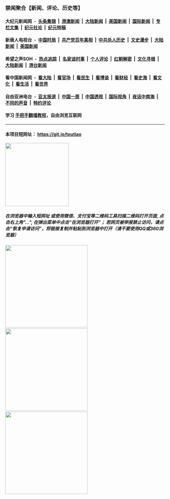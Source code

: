 ### 禁闻聚合【新闻、评论、历史等】

#### 大纪元新闻网 &nbsp;-&nbsp; [头条集锦](indexes/E头条集锦.md?t=03130631) &nbsp;|&nbsp; [港澳新闻](indexes/E港澳新闻.md?t=03130631)  &nbsp;|&nbsp; [大陆新闻](indexes/E大陆新闻.md?t=03130631) &nbsp;|&nbsp; [美国新闻](indexes/E美国新闻.md?t=03130631) &nbsp;|&nbsp; [国际新闻](indexes/E国际新闻.md?t=03130631) &nbsp;|&nbsp; [专栏文集](indexes/E专栏文集.md?t=03130631) &nbsp;|&nbsp; [纪元社论](indexes/E纪元社论.md?t=03130631) &nbsp;|&nbsp; [纪元特稿](indexes/E纪元特稿.md?t=03130631) 

#### 新唐人电视台 &nbsp;-&nbsp; [中国时局](indexes/N中国时局.md?t=03130631) &nbsp;|&nbsp; [共产党百年真相](indexes/N共产党百年真相.md?t=03130631) &nbsp;|&nbsp; [中共杀人历史](indexes/N中共杀人历史.md?t=03130631) &nbsp;|&nbsp; [文史漫步](indexes/N文史漫步.md?t=03130631) &nbsp;|&nbsp; [大陆新闻](indexes/N大陆新闻.md?t=03130631) &nbsp;|&nbsp; [美国新闻](indexes/N美国新闻.md?t=03130631)

#### 希望之声SOH &nbsp;-&nbsp; [热点追踪](indexes/H热点追踪.md?t=03130631) &nbsp;|&nbsp; [名家谈时事](indexes/H名家谈时事.md?t=03130631) &nbsp;|&nbsp; [个人评论](indexes/H个人评论.md?t=03130631)  &nbsp;|&nbsp; [红朝解密](indexes/H红朝解密.md?t=03130631) &nbsp;|&nbsp; [文化寻根](indexes/H文化寻根.md?t=03130631) &nbsp;|&nbsp; [大陆新闻](indexes/H大陆新闻.md?t=03130631) &nbsp;|&nbsp; [港台新闻](indexes/H港台新闻.md?t=03130631)

#### 看中国新闻网 &nbsp;-&nbsp; [看大陆](indexes/S看大陆.md?t=03130631) &nbsp;|&nbsp; [看官场](indexes/S看官场.md?t=03130631) &nbsp;|&nbsp; [看民生](indexes/S看民生.md?t=03130631)  &nbsp;|&nbsp; [看博谈](indexes/S看博谈.md?t=03130631) &nbsp;|&nbsp; [看财经](indexes/S看财经.md?t=03130631) &nbsp;|&nbsp; [看史海](indexes/S看史海.md?t=03130631) &nbsp;|&nbsp; [看文化](indexes/S看文化.md?t=03130631) &nbsp;|&nbsp; [看生活](indexes/S看生活.md?t=03130631) &nbsp;|&nbsp; [看世界](indexes/S看世界.md?t=03130631)

#### 自由亚洲电台 &nbsp;-&nbsp; [亚太报道](indexes/R亚太报道.md?t=03130631) &nbsp;|&nbsp; [中国一周](indexes/R中国一周.md?t=03130631) &nbsp;|&nbsp; [中国透视](indexes/R中国透视.md?t=03130631)  &nbsp;|&nbsp; [国际视角](indexes/R国际视角.md?t=03130631) &nbsp;|&nbsp; [夜话中南海](indexes/R夜话中南海.md?t=03130631) &nbsp;|&nbsp; [不同的声音](indexes/R不同的声音.md?t=03130631) &nbsp;|&nbsp; [特约评论](indexes/R特约评论.md?t=03130631)

#### 学习 [手把手翻墙教程](https://github.com/gfw-breaker/guides/wiki)，自由浏览互联网

----

#### 本项目短网址： https://git.io/toutiao
<img src="https://raw.githubusercontent.com/gfw-breaker/banned-news/master/scripts/img/qr.png" width="200px"/>  

##### 在浏览器中输入短网址 或使用微信、支付宝等二维码工具扫描二维码打开页面, 点击右上角"...", 在弹出菜单中点击“在浏览器打开”； 若网页被举报禁止访问，请点击“恢复申请访问”，将链接复制并粘贴到浏览器中打开（请不要使用QQ或360浏览器）

<img src="https://raw.githubusercontent.com/gfw-breaker/banned-news/master/scripts/img/1.png" width="260px"/> &nbsp; <img src="https://raw.githubusercontent.com/gfw-breaker/banned-news/master/scripts/img/2.png" width="260px"/> &nbsp; <img src="https://raw.githubusercontent.com/gfw-breaker/banned-news/master/scripts/img/3.png" width="260px"/>
